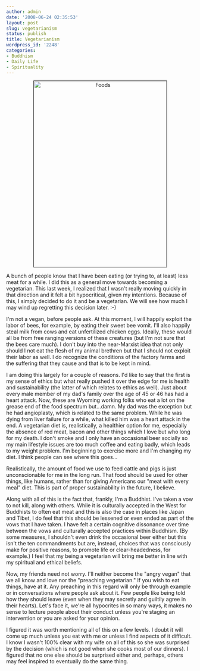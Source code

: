 ```yaml
---
author: admin
date: '2008-06-24 02:35:53'
layout: post
slug: vegetarianism
status: publish
title: Vegetarianism
wordpress_id: '2248'
categories:
- Buddhism
- Daily Life
- Spirituality
---
```

<p align="center"><a href="http://www.flickr.com/photos/albill/2607295312/" title="Foods by albill, on Flickr"><img src="http://farm4.static.flickr.com/3015/2607295312_a1a2062459.jpg" border="1" width="357" height="500" alt="Foods" /></a></p>
A bunch of people know that I have been eating (or trying to, at least) less meat for a while. I did this as a general move towards becoming a vegetarian. This last week, I realized that I wasn't really moving quickly in that direction and it felt a bit hypocritical, given my intentions. Because of this, I simply decided to do it and be a vegetarian. We will see how much I may wind up regretting this decision later. :-)

I'm not a vegan, before people ask. At this moment, I will happily exploit the labor of bees, for example, by eating their sweet bee vomit. I'll also happily steal milk from cows and eat unfertilized chicken eggs. Ideally, these would all be from free ranging versions of these creatures (but I'm not sure that the bees care much). I don't buy into the near-Marxist idea that not only should I not eat the flesh of my animal brethren but that I should not exploit their labor as well. I do recognize the conditions of the factory farms and the suffering that they cause and that is to be kept in mind.

I am doing this largely for a couple of reasons. I'd like to say that the first is my sense of ethics but what really pushed it over the edge for me is health and sustainability (the latter of which relates to ethics as well). Just about every male member of my dad's family over the age of 45 or 46 has had a heart attack. Now, these are Wyoming working folks who eat a lot on the grease end of the food spectrum but...damn. My dad was the exception but he had angioplasty, which is related to the same problem. While he was dying from liver failure for a while, what killed him was a heart attack in the end. A vegetarian diet is, realistically, a healthier option for me, especially the absence of red meat, bacon and other things which I love but who long for my death. I don't smoke and I only have an occasional beer socially so my main lifestyle issues are too much coffee and eating badly, which leads to my weight problem. I'm beginning to exercise more and I'm changing my diet. I think people can see where this goes...

Realistically, the amount of food we use to feed cattle and pigs is just unconscionable for me in the long run. That food should be used for other things, like humans, rather than for giving Americans our "meat with every meal" diet. This is part of proper sustainability in the future, I believe.

Along with all of this is the fact that, frankly, I'm a Buddhist. I've taken a vow to not kill, along with others. While it is culturally accepted in the West for Buddhists to often eat meat and this is also the case in places like Japan and Tibet, I do feel that this should be lessened or even ended as part of the vows that I have taken. I have felt a certain cognitive dissonance over time between the vows and culturally accepted practices within Buddhism. (By some measures, I shouldn't even drink the occasional beer either but this isn't the ten commandments but are, instead, choices that was consciously make for positive reasons, to promote life or clear-headedness, for example.) I feel that my being a vegetarian will bring me better in line with my spiritual and ethical beliefs.

Now, my friends need not worry. I'll neither become the "angry vegan" that we all know and love nor the "preaching vegetarian." If you wish to eat things, have at it. Any preaching in this regard will only be through example or in conversations where people ask about it. Few people like being told how they should leave (even when they may secretly and guiltily agree in their hearts). Let's face it, we're all hypocrites in so many ways, it makes no sense to lecture people about their conduct unless you're staging an intervention or you are asked for your opinion.

I figured it was worth mentioning all of this on a few levels. I doubt it will come up much unless you eat with me or unless I find aspects of it difficult. I know I wasn't 100% clear with my wife on all of this so she was surprised by the decision (which is not good when she cooks most of our dinners). I figured that no one else should be surprised either and, perhaps, others may feel inspired to eventually do the same thing.
